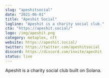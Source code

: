 ```yaml
---
slug: "apeshitsocial"
date: "2021-06-01"
title: "Apeshit Social"
logline: "Apeshit is a charity social club."
cta: "https://apeshit.social/"
logo: /img/apeshit.png
category: metaplex, nft
website: https://apeshit.social/
twitter: https://twitter.com/apeshitsocial
discord: https://discord.com/invite/apeshit
status: live
---
```


Apeshit is a charity social club built on Solana.
